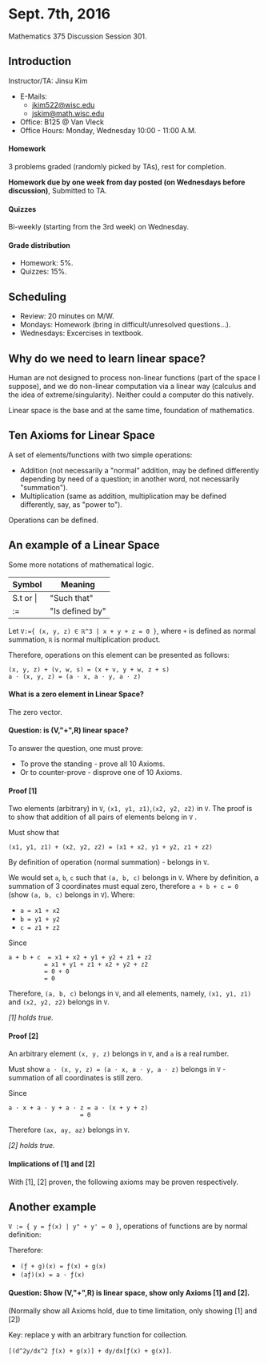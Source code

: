 Sept. 7th, 2016
===============

Mathematics 375 Discussion Session 301.

Introduction
------------

Instructor/TA: Jinsu Kim

- E-Mails:
  - jkim522@wisc.edu
  - jskim@math.wisc.edu
- Office: B125 @ Van Vleck
- Office Hours: Monday, Wednesday 10:00 - 11:00 A.M.

#### Homework

3 problems graded (randomly picked by TAs), rest for completion.

**Homework due by one week from day posted (on Wednesdays before discussion)**, Submitted to TA.

#### Quizzes

Bi-weekly (starting from the 3rd week) on Wednesday.

#### Grade distribution

- Homework: 5%.
- Quizzes: 15%.

Scheduling
----------

- Review: 20 minutes on M/W.
- Mondays: Homework (bring in difficult/unresolved questions...).
- Wednesdays: Excercises in textbook.

Why do we need to learn linear space?
-------------------------------------

Human are not designed to process non-linear functions (part of the space I suppose), and we do non-linear computation via a linear way (calculus and the idea of extreme/singularity). Neither could a computer do this natively.

Linear space is the base and at the same time, foundation of mathematics.

Ten Axioms for Linear Space
---------------------------

A set of elements/functions with two simple operations:

- Addition (not necessarily a "normal" addition, may be defined differently depending by need of a question; in another word, not necessarily "summation").
- Multiplication (same as addition, multiplication may be defined differently, say, as "power to").

Operations can be defined.

An example of a Linear Space
----------------------------

Some more notations of mathematical logic.

| Symbol        | Meaning          |
|---------------| -----------------|
| S.t or &#124; | "Such that"      |
| :=            | "Is defined by"  |

Let `V:={ (x, y, z) ∈ ℝ^3 | x + y + z = 0 }`, where `+` is defined as normal summation, `ℝ` is normal multiplication product.

Therefore, operations on this element can be presented as follows:

```
(x, y, z) + (v, w, s) = (x + v, y + w, z + s)
a · (x, y, z) = (a · x, a · y, a · z)
```

#### What is a zero element in Linear Space?

The zero vector.

#### Question: is (V,"+",R) linear space?

To answer the question, one must prove:

- To prove the standing - prove all 10 Axioms.
- Or to counter-prove - disprove one of 10 Axioms.

#### Proof [1]

Two elements (arbitrary) in `V`, `(x1, y1, z1)`,`(x2, y2, z2)` in `V`. The proof is to show that addition of all pairs of elements belong in  `V` .

Must show that

`(x1, y1, z1) + (x2, y2, z2) = (x1 + x2, y1 + y2, z1 + z2)`

By definition of operation (normal summation) - belongs in `V`.

We would set `a`, `b`, `c` such that `(a, b, c)` belongs in `V`. Where by definition, a summation of 3 coordinates must equal zero, therefore `a + b + c = 0` (show `(a, b, c)` belongs in `V`). Where:

- `a = x1 + x2`
- `b = y1 + y2`
- `c = z1 + z2`

<div class="page-break"></div>

Since

```
a + b + c  = x1 + x2 + y1 + y2 + z1 + z2
          = x1 + y1 + z1 + x2 + y2 + z2
          = 0 + 0
          = 0
```

Therefore, `(a, b, c)` belongs in `V`, and all elements, namely, `(x1, y1, z1)` and `(x2, y2, z2)` belongs in `V`.

*[1] holds true.*

#### Proof [2]

An arbitrary element `(x, y, z)` belongs in `V`, and `a` is a real rumber.

Must show `a · (x, y, z) = (a · x, a · y, a · z)` belongs in `V` - summation of all coordinates is still zero.

Since

```
a · x + a · y + a · z = a · (x + y + z)
                    = 0
```

Therefore `(ax, ay, az)` belongs in `V`.

*[2] holds true.*

#### Implications of [1] and [2]

With [1], [2] proven, the following axioms may be proven respectively.

Another example
---------------

`V := { y = ƒ(x) | y" + y' = 0 }`, operations of functions are by normal definition:

Therefore:

- `(ƒ + g)(x) = ƒ(x) + g(x)`
- `(aƒ)(x) = a · ƒ(x)`

#### Question: Show (V,"+",R) is linear space, show only Axioms [1] and [2].

(Normally show all Axioms hold, due to time limitation, only showing [1] and [2])

Key: replace y with an arbitrary function for collection.

`[(d^2y/dx^2 ƒ(x) + g(x)] + dy/dx[ƒ(x) + g(x)]`.
